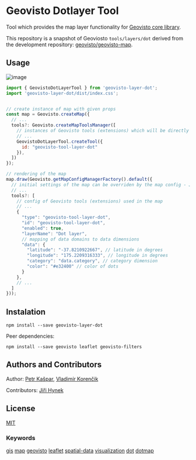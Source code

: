 # Geovisto Dotlayer Tool
Tool which provides the map layer functionality for [Geovisto core library](https://github.com/geovisto/geovisto).

This repository is a snapshot of Geoviosto `tools/layers/dot` derived from the development repository: [geovisto/geovisto-map](https://github.com/geovisto/geovisto-map).

## Usage
![image](https://user-images.githubusercontent.com/44326793/212474132-75526229-584d-4317-b9a5-39c12c776272.png)

```js 
import { GeovistoDotLayerTool } from 'geovisto-layer-dot';
import 'geovisto-layer-dot/dist/index.css';


// create instance of map with given props
const map = Geovisto.createMap({
  // ...
  tools?: Geovisto.createMapToolsManager([
    // instances of Geovisto tools (extensions) which will be directly used in the map
    // ...
    GeovistoDotLayerTool.createTool({
      id: "geovisto-tool-layer-dot"
    }),
  ])
});

// rendering of the map
map.draw(Geovisto.getMapConfigManagerFactory().default({
  // initial settings of the map can be overriden by the map config - JSON structure providing user settings 
  // ...
  tools?: [
    // config of Geovisto tools (extensions) used in the map
    // ...
    {
      "type": "geovisto-tool-layer-dot",
      "id": "geovisto-tool-layer-dot",
      "enabled": true,
      "layerName": "Dot layer",
      // mapping of data domains to data dimensions
      "data": {
        "latitude": "-37.8210922667", // latitude in degrees
        "longitude": "175.2209316333", // longitude in degrees
        "category": "data.category", // category dimension
        "color": "#e32400" // color of dots
      }
    },
    // ...
  ]
}));
```
## Instalation
`npm install --save geovisto-layer-dot`

Peer dependencies:

`npm install --save geovisto leaflet geovisto-filters`

## Authors and Contributors
Author: [Petr Kašpar](https://github.com/xkaspa40), [Vladimír Korenčik](https://github.com/froztt)

Contributors: [Jiři Hynek](https://github.com/jirka)

## License
[MIT](https://github.com/geovisto/geovisto-layer-dot/blob/master/LICENSE)

### Keywords
[gis](https://www.npmjs.com/search?q=keywords:gis) [map](https://www.npmjs.com/search?q=keywords:map) [geovisto](https://www.npmjs.com/search?q=keywords:geovisto) [leaflet](https://www.npmjs.com/search?q=keywords:leaflet) [spatial-data](https://www.npmjs.com/search?q=keywords:spatial-data) [visualization](https://www.npmjs.com/search?q=keywords:visualization) [dot](https://www.npmjs.com/search?q=keywords:dot) [dotmap](https://www.npmjs.com/search?q=keywords:dotmap)

